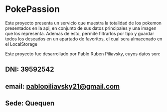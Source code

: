 # PokePassion

Este proyecto presenta un servicio que muestra la totalidad de los pokemon presentados en la api, en conjunto de sus datos principales y una imagen que los representa.
Ademas de esto, permite filtrarlos por tipo y guardar todos los deseados en un apartado de favoritos, el cual sera almacenado en el LocalStorage

Este proyecto fue desarrollado por Pablo Ruben Piliavsky, cuyos datos son: 
## DNI: 39592542
    
## email: pablopiliavsky21@gmail.com
    
## Sede: Quequen